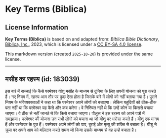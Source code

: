 # Key Terms (Biblica)

## License Information

**Key Terms (Biblica)** is based on and adapted from: _Biblica Bible Dictionary_, [Biblica, Inc.](https://www.biblica.com/), 2023, which is licensed under a [CC BY-SA 4.0 license](https://creativecommons.org/licenses/by-sa/4.0/legalcode.en).

This markdown version (created `2025-10-20`) is provided under the same license.



--------------------------------

## मसीह का रहस्य (id: 183039)

इस बारे में सच्चाई कि कैसे परमेश्वर यीशु मसीह के माध्यम से दुनिया के लिए अपनी योजना को पूरा करते हैं। नए नियम में, रहस्य आम तौर पर कुछ ऐसा होता है जिसके बारे में लोगों को नहीं बताया गया है। पुराने नियम के भविष्यवक्ताओं ने कहा था कि परमेश्वर अपने लोगों को बचाएगा। लेकिन यहूदियों को ठीक\-ठीक पता नहीं था कि परमेश्वर यह कैसे और कब करेगा। वे निश्चित नहीं थे कि उन्हें कोन या किससे बचाया जाएगा। वे ठीक से नहीं जानते थे कि किसे बचाया जाएगा। पौलुस ने इस रहस्य को अपने पत्रों में समझाया। परमेश्वर की योजना उन सभी लोगों को बचाना था जो यीशु पर भरोसा करते हैं। यीशु एक मानव हैं और परमेश्वर के पुत्र हैं। परमेश्वर अपने लोगों को पाप, बुराई और मृत्यु की शक्ति से बचाता है। यीशु ने क्रूस पर अपने आप को बलिदान करते समय जो किया उसके माध्यम से वह उन्हें बचाता है।


